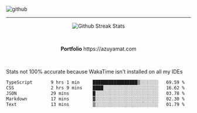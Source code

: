 ![github](https://media.discordapp.net/attachments/881363147364118528/1142610121697021952/background.png?width=1000&height=300)<br>
___
<p align="center">
  <img alt="Github Streak Stats" src="https://streak-stats.demolab.com?user=Azuyamat&theme=transparent&hide_border=true"/>
</p><br>
<p align="center">
      <strong>Portfolio</strong> https://azuyamat.com
</p><br>

Stats not 100% accurate because WakaTime isn't installed on all my IDEs
<!--START_SECTION:waka-->

```txt
TypeScript       9 hrs 1 min     █████████████████▒░░░░░░░   69.59 %
CSS              2 hrs 9 mins    ████░░░░░░░░░░░░░░░░░░░░░   16.62 %
JSON             29 mins         █░░░░░░░░░░░░░░░░░░░░░░░░   03.78 %
Markdown         17 mins         ▓░░░░░░░░░░░░░░░░░░░░░░░░   02.30 %
Text             13 mins         ▒░░░░░░░░░░░░░░░░░░░░░░░░   01.79 %
```

<!--END_SECTION:waka-->
